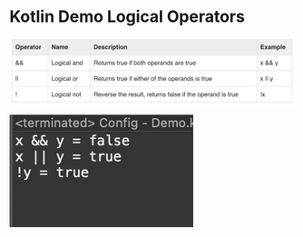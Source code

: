 # Kotlin Demo Logical Operators

[![Vaibhav Mojidra - T.jpeg](https://raw.githubusercontent.com/VaibhavMojidra/Kotlin---Demo-Logical-Operators/master/output/T.jpeg "Vaibhav Mojidra")](https://vaibhavmojidra.github.io/site/)

[![Vaibhav Mojidra - 1.jpeg](https://raw.githubusercontent.com/VaibhavMojidra/Kotlin---Demo-Logical-Operators/master/output/1.jpeg "Vaibhav Mojidra")](https://vaibhavmojidra.github.io/site/)